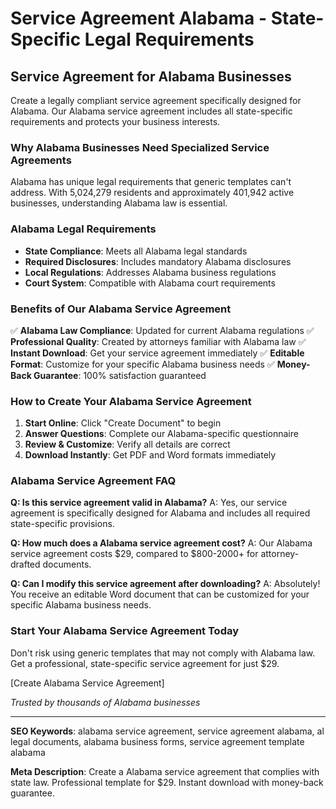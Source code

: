 # Service Agreement Alabama - State-Specific Legal Requirements

## Service Agreement for Alabama Businesses

Create a legally compliant service agreement specifically designed for Alabama. Our Alabama service agreement includes all state-specific requirements and protects your business interests.

### Why Alabama Businesses Need Specialized Service Agreements

Alabama has unique legal requirements that generic templates can't address. With 5,024,279 residents and approximately 401,942 active businesses, understanding Alabama law is essential.

### Alabama Legal Requirements

- **State Compliance**: Meets all Alabama legal standards
- **Required Disclosures**: Includes mandatory Alabama disclosures
- **Local Regulations**: Addresses Alabama business regulations
- **Court System**: Compatible with Alabama court requirements

### Benefits of Our Alabama Service Agreement

✅ **Alabama Law Compliance**: Updated for current Alabama regulations
✅ **Professional Quality**: Created by attorneys familiar with Alabama law
✅ **Instant Download**: Get your service agreement immediately
✅ **Editable Format**: Customize for your specific Alabama business needs
✅ **Money-Back Guarantee**: 100% satisfaction guaranteed

### How to Create Your Alabama Service Agreement

1. **Start Online**: Click "Create Document" to begin
2. **Answer Questions**: Complete our Alabama-specific questionnaire
3. **Review & Customize**: Verify all details are correct
4. **Download Instantly**: Get PDF and Word formats immediately

### Alabama Service Agreement FAQ

**Q: Is this service agreement valid in Alabama?**
A: Yes, our service agreement is specifically designed for Alabama and includes all required state-specific provisions.

**Q: How much does a Alabama service agreement cost?**
A: Our Alabama service agreement costs $29, compared to $800-2000+ for attorney-drafted documents.

**Q: Can I modify this service agreement after downloading?**
A: Absolutely! You receive an editable Word document that can be customized for your specific Alabama business needs.

### Start Your Alabama Service Agreement Today

Don't risk using generic templates that may not comply with Alabama law. Get a professional, state-specific service agreement for just $29.

[Create Alabama Service Agreement]

*Trusted by thousands of Alabama businesses*

---

**SEO Keywords**: alabama service agreement, service agreement alabama, al legal documents, alabama business forms, service agreement template alabama

**Meta Description**: Create a Alabama service agreement that complies with state law. Professional template for $29. Instant download with money-back guarantee.
